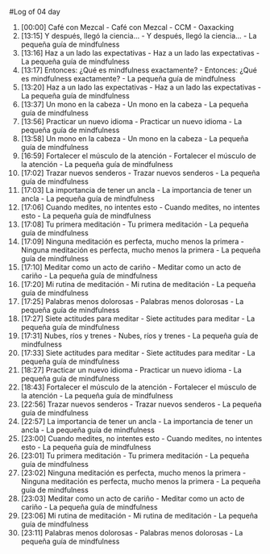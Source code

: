 #Log of 04 day

1. [00:00] Café con Mezcal - Café con Mezcal - CCM - Oaxacking
1. [13:15] Y después, llegó la ciencia... - Y después, llegó la ciencia... - La pequeña guía de mindfulness
1. [13:16] Haz a un lado las expectativas - Haz a un lado las expectativas - La pequeña guía de mindfulness
1. [13:17] Entonces: ¿Qué es mindfulness exactamente? - Entonces: ¿Qué es mindfulness exactamente? - La pequeña guía de mindfulness
1. [13:20] Haz a un lado las expectativas - Haz a un lado las expectativas - La pequeña guía de mindfulness
1. [13:37] Un mono en la cabeza - Un mono en la cabeza - La pequeña guía de mindfulness
1. [13:56] Practicar un nuevo idioma - Practicar un nuevo idioma - La pequeña guía de mindfulness
1. [13:58] Un mono en la cabeza - Un mono en la cabeza - La pequeña guía de mindfulness
1. [16:59] Fortalecer el músculo de la atención - Fortalecer el músculo de la atención - La pequeña guía de mindfulness
1. [17:02] Trazar nuevos senderos - Trazar nuevos senderos - La pequeña guía de mindfulness
1. [17:03] La importancia de tener un ancla - La importancia de tener un ancla - La pequeña guía de mindfulness
1. [17:06] Cuando medites, no intentes esto - Cuando medites, no intentes esto - La pequeña guía de mindfulness
1. [17:08] Tu primera meditación - Tu primera meditación - La pequeña guía de mindfulness
1. [17:09] Ninguna meditación es perfecta, mucho menos la primera - Ninguna meditación es perfecta, mucho menos la primera - La pequeña guía de mindfulness
1. [17:10] Meditar como un acto de cariño - Meditar como un acto de cariño - La pequeña guía de mindfulness
1. [17:20] Mi rutina de meditación - Mi rutina de meditación - La pequeña guía de mindfulness
1. [17:25] Palabras menos dolorosas - Palabras menos dolorosas - La pequeña guía de mindfulness
1. [17:27] Siete actitudes para meditar - Siete actitudes para meditar - La pequeña guía de mindfulness
1. [17:31] Nubes, ríos y trenes - Nubes, ríos y trenes - La pequeña guía de mindfulness
1. [17:33] Siete actitudes para meditar - Siete actitudes para meditar - La pequeña guía de mindfulness
1. [18:27] Practicar un nuevo idioma - Practicar un nuevo idioma - La pequeña guía de mindfulness
1. [18:43] Fortalecer el músculo de la atención - Fortalecer el músculo de la atención - La pequeña guía de mindfulness
1. [22:56] Trazar nuevos senderos - Trazar nuevos senderos - La pequeña guía de mindfulness
1. [22:57] La importancia de tener un ancla - La importancia de tener un ancla - La pequeña guía de mindfulness
1. [23:00] Cuando medites, no intentes esto - Cuando medites, no intentes esto - La pequeña guía de mindfulness
1. [23:01] Tu primera meditación - Tu primera meditación - La pequeña guía de mindfulness
1. [23:02] Ninguna meditación es perfecta, mucho menos la primera - Ninguna meditación es perfecta, mucho menos la primera - La pequeña guía de mindfulness
1. [23:03] Meditar como un acto de cariño - Meditar como un acto de cariño - La pequeña guía de mindfulness
1. [23:06] Mi rutina de meditación - Mi rutina de meditación - La pequeña guía de mindfulness
1. [23:11] Palabras menos dolorosas - Palabras menos dolorosas - La pequeña guía de mindfulness
